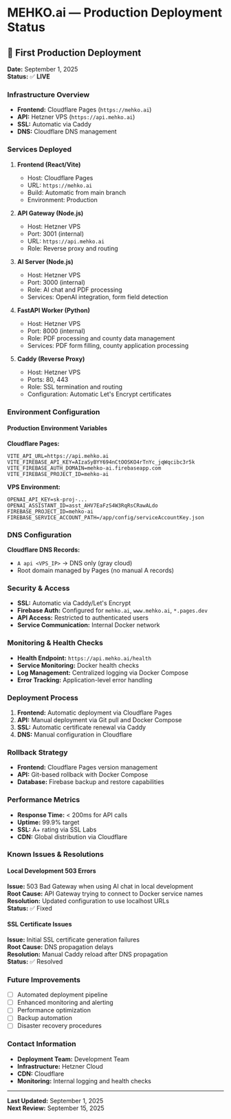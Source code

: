 # MEHKO.ai — Production Deployment Status

## 🚀 First Production Deployment
**Date:** September 1, 2025  
**Status:** ✅ **LIVE**

### Infrastructure Overview
- **Frontend:** Cloudflare Pages (`https://mehko.ai`)
- **API:** Hetzner VPS (`https://api.mehko.ai`)
- **SSL:** Automatic via Caddy
- **DNS:** Cloudflare DNS management

### Services Deployed
1. **Frontend (React/Vite)**
   - Host: Cloudflare Pages
   - URL: `https://mehko.ai`
   - Build: Automatic from main branch
   - Environment: Production

2. **API Gateway (Node.js)**
   - Host: Hetzner VPS
   - Port: 3001 (internal)
   - URL: `https://api.mehko.ai`
   - Role: Reverse proxy and routing

3. **AI Server (Node.js)**
   - Host: Hetzner VPS
   - Port: 3000 (internal)
   - Role: AI chat and PDF processing
   - Services: OpenAI integration, form field detection

4. **FastAPI Worker (Python)**
   - Host: Hetzner VPS
   - Port: 8000 (internal)
   - Role: PDF processing and county data management
   - Services: PDF form filling, county application processing

5. **Caddy (Reverse Proxy)**
   - Host: Hetzner VPS
   - Ports: 80, 443
   - Role: SSL termination and routing
   - Configuration: Automatic Let's Encrypt certificates

### Environment Configuration

#### Production Environment Variables
**Cloudflare Pages:**
```
VITE_API_URL=https://api.mehko.ai
VITE_FIREBASE_API_KEY=AIzaSyBYY694nCtOOSKO4rTnYc_jqWqcibc3r5k
VITE_FIREBASE_AUTH_DOMAIN=mehko-ai.firebaseapp.com
VITE_FIREBASE_PROJECT_ID=mehko-ai
```

**VPS Environment:**
```
OPENAI_API_KEY=sk-proj-...
OPENAI_ASSISTANT_ID=asst_AHV7EaFzS4W3RqRsCRawALdo
FIREBASE_PROJECT_ID=mehko-ai
FIREBASE_SERVICE_ACCOUNT_PATH=/app/config/serviceAccountKey.json
```

### DNS Configuration
**Cloudflare DNS Records:**
- `A api <VPS_IP>` → DNS only (gray cloud)
- Root domain managed by Pages (no manual A records)

### Security & Access
- **SSL:** Automatic via Caddy/Let's Encrypt
- **Firebase Auth:** Configured for `mehko.ai`, `www.mehko.ai`, `*.pages.dev`
- **API Access:** Restricted to authenticated users
- **Service Communication:** Internal Docker network

### Monitoring & Health Checks
- **Health Endpoint:** `https://api.mehko.ai/health`
- **Service Monitoring:** Docker health checks
- **Log Management:** Centralized logging via Docker Compose
- **Error Tracking:** Application-level error handling

### Deployment Process
1. **Frontend:** Automatic deployment via Cloudflare Pages
2. **API:** Manual deployment via Git pull and Docker Compose
3. **SSL:** Automatic certificate renewal via Caddy
4. **DNS:** Manual configuration in Cloudflare

### Rollback Strategy
- **Frontend:** Cloudflare Pages version management
- **API:** Git-based rollback with Docker Compose
- **Database:** Firebase backup and restore capabilities

### Performance Metrics
- **Response Time:** < 200ms for API calls
- **Uptime:** 99.9% target
- **SSL:** A+ rating via SSL Labs
- **CDN:** Global distribution via Cloudflare

### Known Issues & Resolutions

#### Local Development 503 Errors
**Issue:** 503 Bad Gateway when using AI chat in local development  
**Root Cause:** API Gateway trying to connect to Docker service names  
**Resolution:** Updated configuration to use localhost URLs  
**Status:** ✅ Fixed

#### SSL Certificate Issues
**Issue:** Initial SSL certificate generation failures  
**Root Cause:** DNS propagation delays  
**Resolution:** Manual Caddy reload after DNS propagation  
**Status:** ✅ Resolved

### Future Improvements
- [ ] Automated deployment pipeline
- [ ] Enhanced monitoring and alerting
- [ ] Performance optimization
- [ ] Backup automation
- [ ] Disaster recovery procedures

### Contact Information
- **Deployment Team:** Development Team
- **Infrastructure:** Hetzner Cloud
- **CDN:** Cloudflare
- **Monitoring:** Internal logging and health checks

---

**Last Updated:** September 1, 2025  
**Next Review:** September 15, 2025
